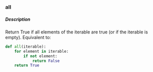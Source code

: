 ### all

##### Description

Return True if all elements of the iterable are true (or if the iterable is empty).
Equivalent to:

```python
def all(iterable):
    for element in iterable:
        if not element:
            return False
    return True
```